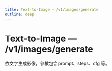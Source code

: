 ```yaml
---
title: Text-to-Image — /v1/images/generate
outline: deep
---
```


# Text-to-Image — /v1/images/generate

依文字生成影像，參數包含 prompt、steps、cfg 等。
